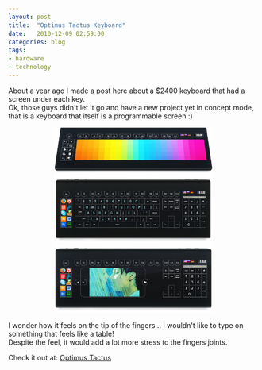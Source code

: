 ```yaml
---
layout: post
title:  "Optimus Tactus Keyboard"
date:   2010-12-09 02:59:00
categories: blog
tags:
- hardware
- technology
---
```


<p>
About a year ago I made a post here about a $2400 keyboard that had a screen under each key.<br />
Ok, those guys didn't let it go and have a new project yet in concept mode, that is a keyboard that itself is a&nbsp;programmable&nbsp;screen :)<br />
</p>

<div class="separator" style="clear: both; text-align: center;">
<a href="/assets/blog/2010-12-09-optimus-tactus-keyboard/optitact-color.jpg" imageanchor="1" style="margin-left: 1em; margin-right: 1em;">
<img border="0" height="95" src="/assets/blog/2010-12-09-optimus-tactus-keyboard/optitact-color.jpg" width="320" />
</a>
</div>

<div class="separator" style="clear: both; text-align: center;">
<a href="/assets/blog/2010-12-09-optimus-tactus-keyboard/optitact-text.jpg" imageanchor="1" style="margin-left: 1em; margin-right: 1em;">
<img border="0" height="136" src="/assets/blog/2010-12-09-optimus-tactus-keyboard/optitact-text.jpg" width="320" />
</a>
</div>

<div class="separator" style="clear: both; text-align: center;">
<a href="/assets/blog/2010-12-09-optimus-tactus-keyboard/optitact-video.jpg" imageanchor="1" style="margin-left: 1em; margin-right: 1em;">
<img border="0" height="137" src="/assets/blog/2010-12-09-optimus-tactus-keyboard/optitact-video.jpg" width="320" />
</a>
</div>

<p>
I wonder how it feels on the tip of the fingers... I wouldn't like to type on something that feels like a table!<br />
Despite the feel, it would add a lot more stress to the fingers joints.
</p>

Check it out at:
<a href="http://www.artlebedev.com/everything/optimus-tactus/">Optimus Tactus</a>